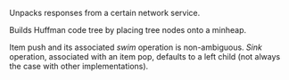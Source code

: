 Unpacks responses from a certain network service.

Builds Huffman code tree by placing tree nodes onto a minheap.

Item push and its associated *swim* operation is non-ambiguous. *Sink* operation, associated with an item pop, defaults to a left child (not always the case with other implementations).

